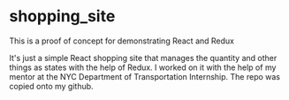 # shopping_site
This is a proof of concept for demonstrating React and Redux

It's just a simple React shopping site that manages the quantity and other things as states 
with the help of Redux.
I worked on it with the help of my mentor at the NYC Department of Transportation Internship.
The repo was copied onto my github.

